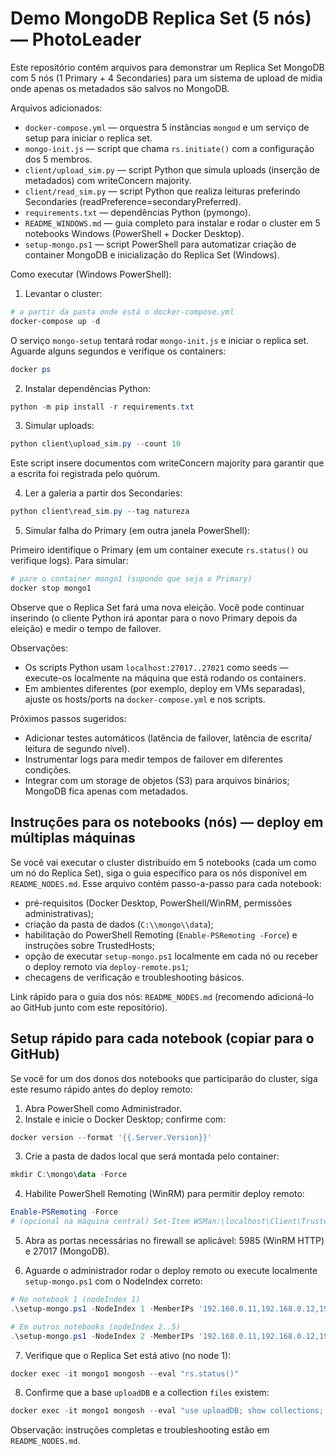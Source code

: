 # Demo MongoDB Replica Set (5 nós) — PhotoLeader

Este repositório contém arquivos para demonstrar um Replica Set MongoDB com 5 nós
(1 Primary + 4 Secondaries) para um sistema de upload de mídia onde apenas os
metadados são salvos no MongoDB.

Arquivos adicionados:
- `docker-compose.yml` — orquestra 5 instâncias `mongod` e um serviço de setup para iniciar o replica set.
- `mongo-init.js` — script que chama `rs.initiate()` com a configuração dos 5 membros.
- `client/upload_sim.py` — script Python que simula uploads (inserção de metadados) com writeConcern majority.
- `client/read_sim.py` — script Python que realiza leituras preferindo Secondaries (readPreference=secondaryPreferred).
- `requirements.txt` — dependências Python (pymongo).
- `README_WINDOWS.md` — guia completo para instalar e rodar o cluster em 5 notebooks Windows (PowerShell + Docker Desktop).
- `setup-mongo.ps1` — script PowerShell para automatizar criação de container MongoDB e inicialização do Replica Set (Windows).

Como executar (Windows PowerShell):

1) Levantar o cluster:

```powershell
# a partir da pasta onde está o docker-compose.yml
docker-compose up -d
```

O serviço `mongo-setup` tentará rodar `mongo-init.js` e iniciar o replica set. Aguarde alguns segundos e verifique os containers:

```powershell
docker ps
```

2) Instalar dependências Python:

```powershell
python -m pip install -r requirements.txt
```

3) Simular uploads:

```powershell
python client\upload_sim.py --count 10
```

Este script insere documentos com writeConcern majority para garantir que a escrita foi registrada pelo quórum.

4) Ler a galeria a partir dos Secondaries:

```powershell
python client\read_sim.py --tag natureza
```

5) Simular falha do Primary (em outra janela PowerShell):

Primeiro identifique o Primary (em um container execute `rs.status()` ou verifique logs). Para simular:

```powershell
# pare o container mongo1 (supondo que seja o Primary)
docker stop mongo1
```

Observe que o Replica Set fará uma nova eleição. Você pode continuar inserindo (o cliente Python irá apontar para o novo Primary depois da eleição) e medir o tempo de failover.

Observações:
- Os scripts Python usam `localhost:27017..27021` como seeds — execute-os localmente na máquina que está rodando os containers.
- Em ambientes diferentes (por exemplo, deploy em VMs separadas), ajuste os hosts/ports na `docker-compose.yml` e nos scripts.

Próximos passos sugeridos:
- Adicionar testes automáticos (latência de failover, latência de escrita/ leitura de segundo nível).
- Instrumentar logs para medir tempos de failover em diferentes condições.
- Integrar com um storage de objetos (S3) para arquivos binários; MongoDB fica apenas com metadados.

Instruções para os notebooks (nós) — deploy em múltiplas máquinas
-------------------------------------------------------------

Se você vai executar o cluster distribuído em 5 notebooks (cada um como um nó do Replica Set), siga o guia específico para os nós disponível em `README_NODES.md`. Esse arquivo contém passo-a-passo para cada notebook:

- pré-requisitos (Docker Desktop, PowerShell/WinRM, permissões administrativas);
- criação da pasta de dados (`C:\\mongo\\data`);
- habilitação do PowerShell Remoting (`Enable-PSRemoting -Force`) e instruções sobre TrustedHosts;
- opção de executar `setup-mongo.ps1` localmente em cada nó ou receber o deploy remoto via `deploy-remote.ps1`;
- checagens de verificação e troubleshooting básicos.

Link rápido para o guia dos nós: `README_NODES.md` (recomendo adicioná-lo ao GitHub junto com este repositório).

Setup rápido para cada notebook (copiar para o GitHub)
--------------------------------------------------

Se você for um dos donos dos notebooks que participarão do cluster, siga este resumo rápido antes do deploy remoto:

1) Abra PowerShell como Administrador.
2) Instale e inicie o Docker Desktop; confirme com:

```powershell
docker version --format '{{.Server.Version}}'
```

3) Crie a pasta de dados local que será montada pelo container:

```powershell
mkdir C:\mongo\data -Force
```

4) Habilite PowerShell Remoting (WinRM) para permitir deploy remoto:

```powershell
Enable-PSRemoting -Force
# (opcional na máquina central) Set-Item WSMan:\localhost\Client\TrustedHosts -Value "<lista-de-hosts>" -Concatenate
```

5) Abra as portas necessárias no firewall se aplicável: 5985 (WinRM HTTP) e 27017 (MongoDB).

6) Aguarde o administrador rodar o deploy remoto ou execute localmente `setup-mongo.ps1` com o NodeIndex correto:

```powershell
# No notebook 1 (nodeIndex 1)
.\setup-mongo.ps1 -NodeIndex 1 -MemberIPs '192.168.0.11,192.168.0.12,192.168.0.13,192.168.0.14,192.168.0.15' -CreateAdmin

# Em outros notebooks (nodeIndex 2..5)
.\setup-mongo.ps1 -NodeIndex 2 -MemberIPs '192.168.0.11,192.168.0.12,192.168.0.13,192.168.0.14,192.168.0.15'
```

7) Verifique que o Replica Set está ativo (no node 1):

```powershell
docker exec -it mongo1 mongosh --eval "rs.status()"
```

8) Confirme que a base `uploadDB` e a collection `files` existem:

```powershell
docker exec -it mongo1 mongosh --eval "use uploadDB; show collections; db.files.getIndexes();"
```

Observação: instruções completas e troubleshooting estão em `README_NODES.md`.
